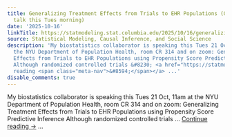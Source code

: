 ```yaml
---
title: Generalizing Treatment Effects from Trials to EHR Populations (Qixuan Chen’s
  talk this Tues morning)
date: '2025-10-16'
linkTitle: https://statmodeling.stat.columbia.edu/2025/10/16/generalizing-treatment-effects-from-trials-to-ehr-populations-qixuan-chens-talk-this-tues-morning/
source: Statistical Modeling, Causal Inference, and Social Science
description: 'My biostatistics collaborator is speaking this Tues 21 Oct, 11am at
  the NYU Department of Population Health, room CR 314 and on zoom: Generalizing Treatment
  Effects from Trials to EHR Populations using Propensity Score Predictive Inference
  Although randomized controlled trials &#8230; <a href="https://statmodeling.stat.columbia.edu/2025/10/16/generalizing-treatment-effects-from-trials-to-ehr-populations-qixuan-chens-talk-this-tues-morning/">Continue
  reading <span class="meta-nav">&#8594;</span></a> ...'
disable_comments: true
---
```

My biostatistics collaborator is speaking this Tues 21 Oct, 11am at the NYU Department of Population Health, room CR 314 and on zoom: Generalizing Treatment Effects from Trials to EHR Populations using Propensity Score Predictive Inference Although randomized controlled trials &#8230; <a href="https://statmodeling.stat.columbia.edu/2025/10/16/generalizing-treatment-effects-from-trials-to-ehr-populations-qixuan-chens-talk-this-tues-morning/">Continue reading <span class="meta-nav">&#8594;</span></a> ...